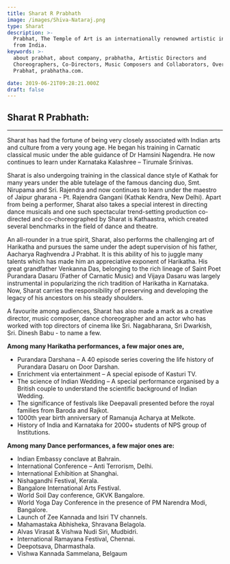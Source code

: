 ```yaml
---
title: Sharat R Prabhath
image: /images/Shiva-Nataraj.png
type: Sharat
description: >-
  Prabhat, The Temple of Art is an internationally renowned artistic institution
  from India.
keywords: >-
  about prabhat, about company, prabhatha, Artistic Directors and
  Choreographers, Co-Directors, Music Composers and Collaborators, Overview-
  Prabhat, prabhatha.com.

date: 2019-06-21T09:28:21.000Z
draft: false
---
```


## **Sharat R Prabhath:**
---
Sharat has had the fortune of being very closely associated with Indian arts and culture from a very young age. He began his training in Carnatic classical music under the able guidance of Dr Hamsini Nagendra. He now continues to learn under Karnataka Kalashree – Tirumale Srinivas.

Sharat is also undergoing training in the classical dance style of Kathak for many years under the able tutelage of the famous dancing duo, Smt. Nirupama and Sri. Rajendra and now continues to learn under the maestro of Jaipur gharana - Pt. Rajendra Gangani (Kathak Kendra, New Delhi). Apart from being a performer, Sharat also takes a special interest in directing dance musicals and one such spectacular trend-setting production co-directed and co-choreographed by Sharat is Kathaastra, which created several benchmarks in the field of dance and theatre.

An all-rounder in a true spirit, Sharat, also performs the challenging art of Harikatha and pursues the same under the adept supervision of his father, Aacharya Raghvendra J Prabhat. It is this ability of his to juggle many talents which has made him an appreciative exponent of Harikatha. His great grandfather Venkanna Das, belonging to the rich lineage of Saint Poet Purandara Dasaru (Father of Carnatic Music) and Vijaya Dasaru was largely instrumental in popularizing the rich tradition of Harikatha in Karnataka. Now, Sharat carries the responsibility of preserving and developing the legacy of his ancestors on his steady shoulders.

A favourite among audiences, Sharat has also made a mark as a creative director, music composer, dance choreographer and an actor who has worked with top directors of cinema like Sri. Nagabharana, Sri Dwarkish, Sri. Dinesh Babu - to name a few.

**Among many Harikatha performances, a few major ones are,**

- Purandara Darshana – A 40 episode series covering the life history of Purandara Dasaru on Door Darshan.
- Enrichment via entertainment – A special episode of Kasturi TV.
- The science of Indian Wedding – A special performance organised by a British couple to understand the scientific background of Indian Wedding.
- The significance of festivals like Deepavali presented before the royal families from Baroda and Rajkot.
- 1000th year birth anniversary of Ramanuja Acharya at Melkote.
- History of India and Karnataka for 2000+ students of NPS group of Institutions.

**Among many Dance performances, a few major ones are:**

- Indian Embassy conclave at Bahrain.
- International Conference – Anti Terrorism, Delhi.
- International Exhibition at Shanghai.
- Nishagandhi Festival, Kerala.
- Bangalore International Arts Festival.
- World Soil Day conference, GKVK Bangalore.
- World Yoga Day Conference in the presence of PM Narendra Modi, Bangalore.
- Launch of Zee Kannada and Isiri TV channels.
- Mahamastaka Abhisheka, Shravana Belagola.
- Alvas Virasat & Vishwa Nudi Siri, Mudbidri.
- International Ramayana Festival, Chennai.
- Deepotsava, Dharmasthala.
- Vishwa Kannada Sammelana, Belgaum